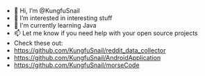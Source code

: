 - 👋 Hi, I’m @KungfuSnail
- 👀 I’m interested in interesting stuff
- 🌱 I'm currently learning Java
- 📫 Let me know if you need help with your open source projects
- Check these out:
- https://github.com/KungfuSnail/reddit_data_collector
- https://github.com/KungfuSnail/AndroidApplication
- https://github.com/KungfuSnail/morseCode

